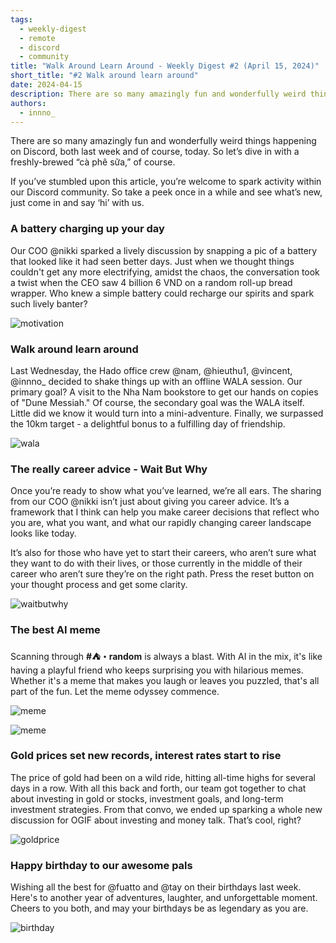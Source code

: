```yaml
---
tags:
  - weekly-digest
  - remote
  - discord
  - community
title: "Walk Around Learn Around - Weekly Digest #2 (April 15, 2024)"
short_title: "#2 Walk around learn around"
date: 2024-04-15
description: There are so many amazingly fun and wonderfully weird things happening on Discord, both last week and of course, today. So let’s dive in with a freshly-brewed “cà phê sữa,” of course.
authors:
  - innno_
---
```


There are so many amazingly fun and wonderfully weird things happening on Discord, both last week and of course, today. So let’s dive in with a freshly-brewed “cà phê sữa,” of course.

If you’ve stumbled upon this article, you’re welcome to spark activity within our Discord community. So take a peek once in a while and see what’s new, just come in and say ‘hi’ with us.

### A battery charging up your day
Our COO @nikki sparked a lively discussion by snapping a pic of a battery that looked like it had seen better days. Just when we thought things couldn't get any more electrifying, amidst the chaos, the conversation took a twist when the CEO saw 4 billion 6 VND on a random roll-up bread wrapper. Who knew a simple battery could recharge our spirits and spark such lively banter?

![motivation](assets/2-walk-around-learn-around_2024-weekly-digest-april-15_2024-digest-5.webp)

### Walk around learn around
Last Wednesday, the Hado office crew @nam, @hieuthu1, @vincent, @innno_ decided to shake things up with an offline WALA session. Our primary goal? A visit to the Nha Nam bookstore to get our hands on copies of "Dune Messiah." Of course, the secondary goal was the WALA itself. Little did we know it would turn into a mini-adventure. Finally, we surpassed the 10km target - a delightful bonus to a fulfilling day of friendship.

![wala](assets/2-walk-around-learn-around_2024-weekly-digest-april-15_2024-digest-7.webp)

### The really career advice - Wait But Why
Once you’re ready to show what you’ve learned, we’re all ears. The sharing from our COO @nikki isn’t just about giving you career advice. It’s a framework that I think can help you make career decisions that reflect who you are, what you want, and what our rapidly changing career landscape looks like today.

It’s also for those who have yet to start their careers, who aren’t sure what they want to do with their lives, or those currently in the middle of their career who aren’t sure they’re on the right path. Press the reset button on your thought process and get some clarity.

![waitbutwhy](assets/2-walk-around-learn-around_2024-weekly-digest-april-15_2024-digest-6.webp)

### The best AI meme
Scanning through **#⛺・random** is always a blast. With AI in the mix, it's like having a playful friend who keeps surprising you with hilarious memes. Whether it's a meme that makes you laugh or leaves you puzzled, that's all part of the fun. Let the meme odyssey commence.

![meme](assets/2-walk-around-learn-around_2024-weekly-digest-april-15_2024-digest-3.webp)

![meme](assets/2-walk-around-learn-around_2024-weekly-digest-april-15_2024-digest-4.webp)

### Gold prices set new records, interest rates start to rise
The price of gold had been on a wild ride, hitting all-time highs for several days in a row. With all this back and forth, our team got together to chat about investing in gold or stocks, investment goals, and long-term investment strategies. From that convo, we ended up sparking a whole new discussion for OGIF about investing and money talk. That’s cool, right?

![goldprice](assets/2-walk-around-learn-around_2024-weekly-digest-april-15_2024-digest.webp)

### Happy birthday to our awesome pals
Wishing all the best for @fuatto and @tay on their birthdays last week. Here's to another year of adventures, laughter, and unforgettable moment. Cheers to you both, and may your birthdays be as legendary as you are.

![birthday](assets/2-walk-around-learn-around_2024-weekly-digest-april-15_2024-digest-2.webp)
